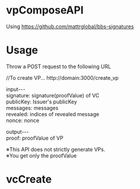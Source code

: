 # vpComposeAPI
Using https://github.com/mattrglobal/bbs-signatures

# Usage

Throw a POST request to the following URL


//To create VP...
http://domain:3000/create_vp


input---<br>
signature: signature(proofValue) of VC<br>
publicKey: Issuer's publicKey<br>
messages: messages<br>
revealed: indices of revealed message<br>
nonce: nonce

output---<br>
proof: proofValue of VP

※This API does not strictly generate VPs.<br>
※You get only the proofValue

# vcCreate
